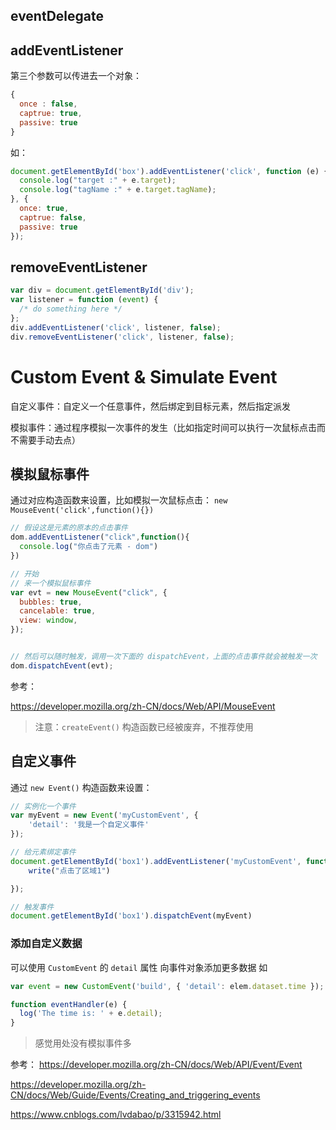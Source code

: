 ## eventDelegate

## addEventListener
第三个参数可以传进去一个对象：
```javascript
{
  once : false,
  captrue: true,
  passive: true
}
```

如：
```javascript
document.getElementById('box').addEventListener('click', function (e) {
  console.log("target :" + e.target);
  console.log("tagName :" + e.target.tagName);
}, {
  once: true,
  captrue: false,
  passive: true
});
```




## removeEventListener
```javascript
var div = document.getElementById('div');
var listener = function (event) {
  /* do something here */
};
div.addEventListener('click', listener, false);
div.removeEventListener('click', listener, false);
```



# Custom Event & Simulate Event
自定义事件：自定义一个任意事件，然后绑定到目标元素，然后指定派发

模拟事件：通过程序模拟一次事件的发生（比如指定时间可以执行一次鼠标点击而不需要手动去点）

## 模拟鼠标事件
通过对应构造函数来设置，比如模拟一次鼠标点击： `new MouseEvent('click',function(){})`

```javascript
// 假设这是元素的原本的点击事件
dom.addEventListener("click",function(){
  console.log("你点击了元素 - dom")
})

// 开始
// 来一个模拟鼠标事件
var evt = new MouseEvent("click", {
  bubbles: true,
  cancelable: true,
  view: window,
});


// 然后可以随时触发，调用一次下面的 dispatchEvent，上面的点击事件就会被触发一次
dom.dispatchEvent(evt);
```

参考：

https://developer.mozilla.org/zh-CN/docs/Web/API/MouseEvent

> 注意：`createEvent()` 构造函数已经被废弃，不推荐使用

## 自定义事件
通过 `new Event()` 构造函数来设置：
```javascript
// 实例化一个事件
var myEvent = new Event('myCustomEvent', {
    'detail': '我是一个自定义事件'
});

// 给元素绑定事件
document.getElementById('box1').addEventListener('myCustomEvent', function (e) {
    write("点击了区域1")

});

// 触发事件
document.getElementById('box1').dispatchEvent(myEvent)
```

### 添加自定义数据
可以使用 `CustomEvent` 的 `detail` 属性 向事件对象添加更多数据
如
```javascript
var event = new CustomEvent('build', { 'detail': elem.dataset.time });

function eventHandler(e) {
  log('The time is: ' + e.detail);
}
```

> 感觉用处没有模拟事件多

参考：
https://developer.mozilla.org/zh-CN/docs/Web/API/Event/Event

https://developer.mozilla.org/zh-CN/docs/Web/Guide/Events/Creating_and_triggering_events

https://www.cnblogs.com/lvdabao/p/3315942.html